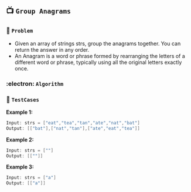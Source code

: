 ## 📺  `Group Anagrams`

### 🧿 `Problem`
* Given an array of strings strs, group the anagrams together. You can return the answer in any order.
* An Anagram is a word or phrase formed by rearranging the letters of a different word or phrase, typically using all the original letters exactly once.

### :electron: `Algorithm`


### 🧪 `TestCases`
**Example 1:**
```kotlin
Input: strs = ["eat","tea","tan","ate","nat","bat"]
Output: [["bat"],["nat","tan"],["ate","eat","tea"]]
```
**Example 2:**
```kotlin
Input: strs = [""]
Output: [[""]]
```
**Example 3:**
```kotlin
Input: strs = ["a"]
Output: [["a"]]
```
